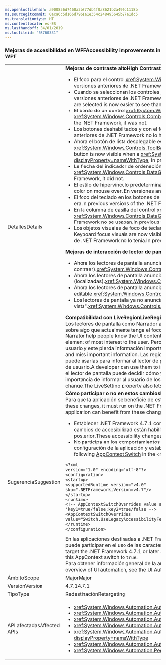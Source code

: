 ```yaml
---
ms.openlocfilehash: a900856d7460a3b777db4f0a8621b2a49fc1118b
ms.sourcegitcommit: 0aca6c5d166d7961a1e354c248495645b97a1dc5
ms.translationtype: HT
ms.contentlocale: es-ES
ms.lasthandoff: 04/01/2019
ms.locfileid: "58760331"
---
```

### <a name="accessibility-improvements-in-wpf"></a><span data-ttu-id="35ffe-101">Mejoras de accesibilidad en WPF</span><span class="sxs-lookup"><span data-stu-id="35ffe-101">Accessibility improvements in WPF</span></span>

|   |   |
|---|---|
|<span data-ttu-id="35ffe-102">Detalles</span><span class="sxs-lookup"><span data-stu-id="35ffe-102">Details</span></span>|<span data-ttu-id="35ffe-103"><strong>Mejoras de contraste alto</strong></span><span class="sxs-lookup"><span data-stu-id="35ffe-103"><strong>High Contrast improvements</strong></span></span><br><ul><li><span data-ttu-id="35ffe-104">El foco para el control <xref:System.Windows.Controls.Expander> ahora es visible.</span><span class="sxs-lookup"><span data-stu-id="35ffe-104">The focus for the <xref:System.Windows.Controls.Expander> control is now visible.</span></span> <span data-ttu-id="35ffe-105">En versiones anteriores de .NET Framework no lo era.</span><span class="sxs-lookup"><span data-stu-id="35ffe-105">In previous versions of the .NET Framework, it was not.</span></span></li><li><span data-ttu-id="35ffe-106">Cuando se seleccionan los controles <xref:System.Windows.Controls.CheckBox> y <xref:System.Windows.Controls.RadioButton>, ahora el texto es más fácil ver que en versiones anteriores de .NET Framework.</span><span class="sxs-lookup"><span data-stu-id="35ffe-106">The text in <xref:System.Windows.Controls.CheckBox> and <xref:System.Windows.Controls.RadioButton> controls when they are selected is now easier to see than in previous .NET Framework versions.</span></span></li><li><span data-ttu-id="35ffe-107">El borde de un control <xref:System.Windows.Controls.ComboBox> deshabilitado ahora tiene el mismo color que el texto deshabilitado.</span><span class="sxs-lookup"><span data-stu-id="35ffe-107">The border of a disabled <xref:System.Windows.Controls.ComboBox> is now the same color as the disabled text.</span></span> <span data-ttu-id="35ffe-108">En versiones anteriores de .NET Framework no lo tenía.</span><span class="sxs-lookup"><span data-stu-id="35ffe-108">In previous versions of the .NET Framework, it was not.</span></span></li><li><span data-ttu-id="35ffe-109">Los botones deshabilitados y con el foco ahora usan el color de tema correcto.</span><span class="sxs-lookup"><span data-stu-id="35ffe-109">Disabled and focused buttons now use the correct theme color.</span></span> <span data-ttu-id="35ffe-110">En versiones anteriores de .NET Framework no lo hacían.</span><span class="sxs-lookup"><span data-stu-id="35ffe-110">In previous versions of the .NET Framework, they did not.</span></span></li><li><span data-ttu-id="35ffe-111">Ahora el botón de lista desplegable es visible cuando el estilo de un control <xref:System.Windows.Controls.ComboBox> se establece en <xref:System.Windows.Controls.ToolBar.ComboBoxStyleKey?displayProperty=nameWithType>. En versiones anteriores de .NET Framework no lo era.</span><span class="sxs-lookup"><span data-stu-id="35ffe-111">The dropdown button is now visible when a <xref:System.Windows.Controls.ComboBox> control's style is set to <xref:System.Windows.Controls.ToolBar.ComboBoxStyleKey?displayProperty=nameWithType>, In previous versions of the .NET Framework, it was not.</span></span></li><li><span data-ttu-id="35ffe-112">La flecha del indicador de ordenación en un control <xref:System.Windows.Controls.DataGrid> ahora usa los colores del tema.</span><span class="sxs-lookup"><span data-stu-id="35ffe-112">The sort indicator arrow in a <xref:System.Windows.Controls.DataGrid> control now uses theme colors.</span></span> <span data-ttu-id="35ffe-113">En versiones anteriores de .NET Framework no lo hacía.</span><span class="sxs-lookup"><span data-stu-id="35ffe-113">In previous versions of the .NET Framework, it did not.</span></span></li><li><span data-ttu-id="35ffe-114">El estilo de hipervínculo predeterminado cambia ahora al color de tema correcto al pasar el mouse.</span><span class="sxs-lookup"><span data-stu-id="35ffe-114">The default hyperlink style now changes to the correct theme color on mouse over.</span></span> <span data-ttu-id="35ffe-115">En versiones anteriores de .NET Framework no lo hacía.</span><span class="sxs-lookup"><span data-stu-id="35ffe-115">In previous versions of the .NET Framework, it did not.</span></span></li><li><span data-ttu-id="35ffe-116">El foco del teclado en los botones de radio ahora es visible.</span><span class="sxs-lookup"><span data-stu-id="35ffe-116">The Keyboard focus on radio buttons is now visible.</span></span> <span data-ttu-id="35ffe-117">En versiones anteriores de .NET Framework no lo era.</span><span class="sxs-lookup"><span data-stu-id="35ffe-117">In previous versions of the .NET Framework, it was not.</span></span></li><li><span data-ttu-id="35ffe-118">En la columna de casilla del control <xref:System.Windows.Controls.DataGrid> ahora se usan los colores esperados para los comentarios de foco de teclado.</span><span class="sxs-lookup"><span data-stu-id="35ffe-118">The <xref:System.Windows.Controls.DataGrid> control's checkbox column now uses the expected colors for keyboard focus feedback.</span></span> <span data-ttu-id="35ffe-119">En versiones anteriores de .NET Framework no se usaban.</span><span class="sxs-lookup"><span data-stu-id="35ffe-119">In previous versions of the .NET Framework, it did not.</span></span></li><li><span data-ttu-id="35ffe-120">Los objetos visuales de foco de teclado son ahora visibles en los controles <xref:System.Windows.Controls.ComboBox> y <xref:System.Windows.Controls.ListBox>.</span><span class="sxs-lookup"><span data-stu-id="35ffe-120">the Keyboard focus visuals are now visible on <xref:System.Windows.Controls.ComboBox> and <xref:System.Windows.Controls.ListBox> controls.</span></span> <span data-ttu-id="35ffe-121">En versiones anteriores de .NET Framework no lo tenía.</span><span class="sxs-lookup"><span data-stu-id="35ffe-121">In previous versions of the .NET Framework, it was not.</span></span></p></li></ul><span data-ttu-id="35ffe-122"><strong>Mejoras de interacción de lector de pantalla</strong></span><span class="sxs-lookup"><span data-stu-id="35ffe-122"><strong>Screen reader interaction improvements</strong></span></span><br><ul><li><span data-ttu-id="35ffe-123">Ahora los lectores de pantalla anuncian los controles <xref:System.Windows.Controls.Expander> correctamente como grupos (expandir o contraer).</span><span class="sxs-lookup"><span data-stu-id="35ffe-123"><xref:System.Windows.Controls.Expander> controls are now correctly announced as groups (expand/collapse) by screen readers.</span></span></li><li><span data-ttu-id="35ffe-124">Ahora los lectores de pantalla anuncian los controles <xref:System.Windows.Controls.DataGridCell> correctamente como celdas de cuadrícula de datos (localizadas).</span><span class="sxs-lookup"><span data-stu-id="35ffe-124"><xref:System.Windows.Controls.DataGridCell> controls are now correctly announced as data grid cell (localized) by screen readers.</span></span></li><li><span data-ttu-id="35ffe-125">Ahora los lectores de pantalla anunciarán el nombre de un <xref:System.Windows.Controls.ComboBox> editable.</span><span class="sxs-lookup"><span data-stu-id="35ffe-125">Screen readers will now announce the name of an editable <xref:System.Windows.Controls.ComboBox>.</span></span></li><li><span data-ttu-id="35ffe-126">Los lectores de pantalla ya no anuncian los controles <xref:System.Windows.Controls.PasswordBox> como &quot;no hay elemento a la vista&quot;.</span><span class="sxs-lookup"><span data-stu-id="35ffe-126"><xref:System.Windows.Controls.PasswordBox> controls are no longer announced as &quot;no item in view&quot; by screen readers.</span></span></p></li></ul><span data-ttu-id="35ffe-127"><strong>Compatibilidad con LiveRegion</strong></span><span class="sxs-lookup"><span data-stu-id="35ffe-127"><strong>LiveRegion support</strong></span></span><br><span data-ttu-id="35ffe-128">Los lectores de pantalla como Narrador ayudan a los usuarios a conocer el contenido de la interfaz de usuario de una aplicación, por lo general mediante la descripción sobre algo que actualmente tenga el foco en la interfaz de usuario, ya que probablemente sea el elemento de más interés para el usuario.</span><span class="sxs-lookup"><span data-stu-id="35ffe-128">Screen readers such as Narrator help people know the UI contents of an application, usually by describing something about the UI that's currently focused, because that is probably the element of most interest to the user.</span></span> <span data-ttu-id="35ffe-129">Pero si un elemento de la interfaz de usuario cambia en alguna parte de la pantalla y no tiene el foco, puede que no se notifique al usuario y este pierda información importante.</span><span class="sxs-lookup"><span data-stu-id="35ffe-129">However, if a UI element changes somewhere in the screen and it does not have the focus, the user may not be informed and miss important information.</span></span> <span data-ttu-id="35ffe-130">Las regiones activas están diseñadas para solucionar este problema.</span><span class="sxs-lookup"><span data-stu-id="35ffe-130">LiveRegions are meant to solve this problem.</span></span> <span data-ttu-id="35ffe-131">Un desarrollador puede usarlas para informar al lector de pantalla o a cualquier otro cliente de [UI Automation](~/docs/framework/ui-automation/ui-automation-overview.md) de que se ha realizado un cambio importante en un elemento de la interfaz de usuario.</span><span class="sxs-lookup"><span data-stu-id="35ffe-131">A developer can use them to inform the screen reader or any other [UI Automation](~/docs/framework/ui-automation/ui-automation-overview.md) client that an important change has been made to a UI element.</span></span> <span data-ttu-id="35ffe-132">Después, el lector de pantalla puede decidir cómo y cuándo informar al usuario de este cambio. La propiedad LiveSetting también permite al lector de pantalla saber la importancia de informar al usuario de los cambios realizados en la interfaz de usuario.</span><span class="sxs-lookup"><span data-stu-id="35ffe-132">The screen reader can then decide how and when to inform the user of this change.The LiveSetting property also lets the screen reader know how important it is to inform the user of the change made to the UI.</span></span>|
|<span data-ttu-id="35ffe-133">Sugerencia</span><span class="sxs-lookup"><span data-stu-id="35ffe-133">Suggestion</span></span>|<span data-ttu-id="35ffe-134"><strong>Cómo participar o no en estos cambios</strong></span><span class="sxs-lookup"><span data-stu-id="35ffe-134"><strong>How to opt in or out of these changes</strong></span></span><br><span data-ttu-id="35ffe-135">Para que la aplicación se beneficie de estos cambios, se debe ejecutar en .NET Framework 4.7.1 o una versión posterior.</span><span class="sxs-lookup"><span data-stu-id="35ffe-135">In order for the application to benefit from these changes, it must run on the .NET Framework 4.7.1 or later.</span></span> <span data-ttu-id="35ffe-136">La aplicación se puede beneficiar de estos cambios de cualquiera de las maneras siguientes:</span><span class="sxs-lookup"><span data-stu-id="35ffe-136">The application can benefit from these changes in either of the following ways:</span></span><ul><li><span data-ttu-id="35ffe-137">Establecer .NET Framework 4.7.1 como destino.</span><span class="sxs-lookup"><span data-stu-id="35ffe-137">Target the .NET Framework 4.7.1.</span></span> <span data-ttu-id="35ffe-138">Éste es el enfoque recomendado.</span><span class="sxs-lookup"><span data-stu-id="35ffe-138">This is the recommended approach.</span></span> <span data-ttu-id="35ffe-139">Estos cambios de accesibilidad están habilitados de forma predeterminada para las aplicaciones de WPF destinadas a .NET Framework 4.7.1 o una versión posterior.</span><span class="sxs-lookup"><span data-stu-id="35ffe-139">These accessibility changes are enabled by default on WPF applications that target the .NET Framework 4.7.1 or later.</span></span></li><li><span data-ttu-id="35ffe-140">No participa en los comportamientos de accesibilidad heredados mediante la adición del [modificador de AppContext](~/docs/framework/configure-apps/file-schema/runtime/appcontextswitchoverrides-element.md) siguiente a la sección <code>&lt;runtime&gt;</code> del archivo de configuración de la aplicación y estableciéndolo en <code>false</code>, como se muestra en el ejemplo siguiente.</span><span class="sxs-lookup"><span data-stu-id="35ffe-140">It opts out of the legacy accessibility behaviors by adding the following [AppContext Switch](~/docs/framework/configure-apps/file-schema/runtime/appcontextswitchoverrides-element.md) in the <code>&lt;runtime&gt;</code> section of the app config file and setting it to <code>false</code>, as the following example shows.</span></span></li></ul><pre><code class="lang-xml">&lt;?xml version=&quot;1.0&quot; encoding=&quot;utf-8&quot;?&gt;&#13;&#10;&lt;configuration&gt;&#13;&#10;&lt;startup&gt;&#13;&#10;&lt;supportedRuntime version=&quot;v4.0&quot; sku=&quot;.NETFramework,Version=v4.7&quot;/&gt;&#13;&#10;&lt;/startup&gt;&#13;&#10;&lt;runtime&gt;&#13;&#10;&lt;!-- AppContextSwitchOverrides value attribute is in the form of &#39;key1=true/false;key2=true/false  --&gt;&#13;&#10;&lt;AppContextSwitchOverrides value=&quot;Switch.UseLegacyAccessibilityFeatures=false&quot; /&gt;&#13;&#10;&lt;/runtime&gt;&#13;&#10;&lt;/configuration&gt;&#13;&#10;</code></pre><span data-ttu-id="35ffe-141">En las aplicaciones destinadas a .NET Framework 4.7.1 o una versión posterior, y en las que se quiere conservar el comportamiento de accesibilidad heredado, se puede participar en el uso de las características de accesibilidad heredadas si se establece explícitamente este modificador de AppContext en <code>true</code>.</span><span class="sxs-lookup"><span data-stu-id="35ffe-141">Applications that target the .NET Framework 4.7.1 or later and want to preserve the legacy accessibility behavior can opt in to the use of legacy accessibility features by explicitly setting this AppContext switch to <code>true</code>.</span></span><br><span data-ttu-id="35ffe-142">Para obtener información general de la automatización de la interfaz de usuario, vea la [información general sobre la Automatización de la interfaz de usuario](~/docs/framework/ui-automation/ui-automation-overview.md).</span><span class="sxs-lookup"><span data-stu-id="35ffe-142">For an overview of UI automation, see the [UI Automation Overview](~/docs/framework/ui-automation/ui-automation-overview.md).</span></span>|
|<span data-ttu-id="35ffe-143">Ámbito</span><span class="sxs-lookup"><span data-stu-id="35ffe-143">Scope</span></span>|<span data-ttu-id="35ffe-144">Major</span><span class="sxs-lookup"><span data-stu-id="35ffe-144">Major</span></span>|
|<span data-ttu-id="35ffe-145">Versión</span><span class="sxs-lookup"><span data-stu-id="35ffe-145">Version</span></span>|<span data-ttu-id="35ffe-146">4.7.1</span><span class="sxs-lookup"><span data-stu-id="35ffe-146">4.7.1</span></span>|
|<span data-ttu-id="35ffe-147">Tipo</span><span class="sxs-lookup"><span data-stu-id="35ffe-147">Type</span></span>|<span data-ttu-id="35ffe-148">Redestinación</span><span class="sxs-lookup"><span data-stu-id="35ffe-148">Retargeting</span></span>|
|<span data-ttu-id="35ffe-149">API afectadas</span><span class="sxs-lookup"><span data-stu-id="35ffe-149">Affected APIs</span></span>|<ul><li><xref:System.Windows.Automation.AutomationElementIdentifiers.LiveSettingProperty?displayProperty=nameWithType></li><li><xref:System.Windows.Automation.AutomationElementIdentifiers.LiveRegionChangedEvent?displayProperty=nameWithType></li><li><xref:System.Windows.Automation.AutomationLiveSetting?displayProperty=nameWithType></li><li><xref:System.Windows.Automation.AutomationProperties.LiveSettingProperty?displayProperty=nameWithType></li><li><xref:System.Windows.Automation.AutomationProperties.SetLiveSetting(System.Windows.DependencyObject,System.Windows.Automation.AutomationLiveSetting)?displayProperty=nameWithType></li><li><xref:System.Windows.Automation.AutomationProperties.GetLiveSetting(System.Windows.DependencyObject)?displayProperty=nameWithType></li><li><xref:System.Windows.Automation.Peers.AutomationPeer.GetLiveSettingCore?displayProperty=nameWithType></li></ul>|

